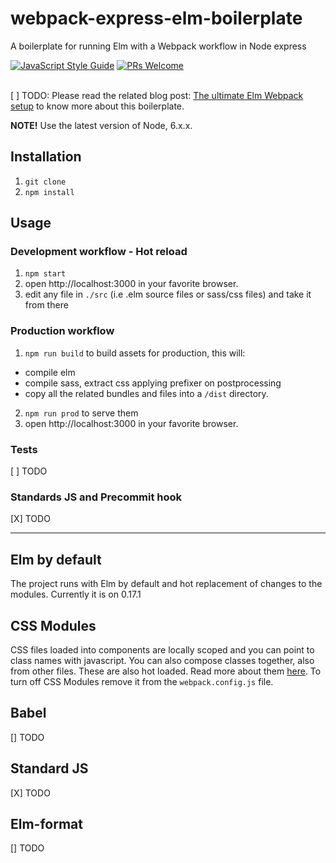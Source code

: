 # webpack-express-elm-boilerplate
A boilerplate for running Elm with a Webpack workflow in Node express

[![JavaScript Style Guide](https://img.shields.io/badge/code%20style-standard-brightgreen.svg)](http://standardjs.com/)
[![PRs Welcome](https://img.shields.io/badge/PRs-welcome-brightgreen.svg?style=flat-square)](http://makeapullrequest.com)
<br><br>

[ ] TODO: Please read the related blog post: [The ultimate Elm Webpack setup](TODO) to know more about this boilerplate.

**NOTE!** Use the latest version of Node, 6.x.x.

## Installation

1. `git clone`
2. `npm install`


## Usage
### Development workflow - Hot reload
1. `npm start`
2.  open http://localhost:3000 in your favorite browser.
3.  edit any file in `./src` (i.e .elm source files or sass/css files) and take it from there

### Production workflow
1. `npm run build` to build assets for production, this will:
  - compile elm
  - compile sass, extract css applying prefixer on postprocessing
  - copy all the related bundles and files into a `/dist` directory.
2. `npm run prod` to serve them
3.  open http://localhost:3000 in your favorite browser.

### Tests
 [ ] TODO

### Standards JS and Precommit hook
  [X] TODO
***

## Elm by default
The project runs with Elm by default and hot replacement of changes to the modules. Currently it is on 0.17.1

## CSS Modules
CSS files loaded into components are locally scoped and you can point to class names with javascript. You can also compose classes together, also from other files. These are also hot loaded. Read more about them [here](http://glenmaddern.com/articles/css-modules).
To turn off CSS Modules remove it from the `webpack.config.js` file.

## Babel
[] TODO

## Standard JS
[X] TODO

## Elm-format
[] TODO
